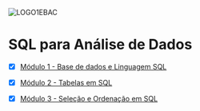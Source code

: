 
![LOGO1EBAC](https://github.com/user-attachments/assets/1d69978a-2a90-4574-a5d4-baf916741139)

  <summary>
    <h1>SQL para Análise de Dados</h1>
  </summary>

- [x] [Módulo 1 - Base de dados e Linguagem SQL](https://github.com/crikactba/SQL/tree/main/Mo%CC%81dulo%201%20-%20Base%20de%20dados%20%26%20Linguagem%20SQL)

- [x] [Módulo 2 - Tabelas em SQL](https://github.com/crikactba/SQL/tree/main/Módulo%202%20-%20Tabelas%20em%20SQL)

- [x] [Módulo 3 - Seleção e Ordenação em SQL](https://github.com/crikactba/SQL/tree/main/)
<!--
- [x] [Módulo 4 - Filtragem e Seleção Condicional](https://github.com/crikactba/SQL/tree/main/)

- [x] [Módulo 5 - Agregações](https://github.com/crikactba/SQL/tree/main/)

- [x] [Módulo 6 - Múltiplas Tabelas](https://github.com/crikactba/SQL/tree/main/)

- [x] [Módulo 7 - Técnicas Avançadas](https://github.com/crikactba/SQL/tree/main/)

- [x] [Módulo 8 - Projeto Final](https://github.com/crikactba/SQL/tree/main/)
  -->

</details>
